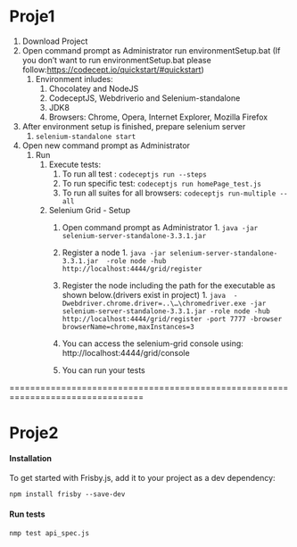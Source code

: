 
# Proje1 #
 1. Download Project
 2. Open command prompt as Administrator run environmentSetup.bat (If you don’t want to run environmentSetup.bat 
please follow:https://codecept.io/quickstart/#quickstart)
    1. Environment inludes:
        1. Chocolatey and NodeJS
        2. CodeceptJS, Webdriverio and Selenium-standalone
        3. JDK8
        4. Browsers: Chrome, Opera, Internet Explorer, Mozilla Firefox
3. After environment setup is finished, prepare selenium server 
     1. ``` selenium-standalone start ```
4. Open new command prompt as Administrator
     1. Run 
        1. Execute tests:
             1. To run all test : ``` codeceptjs run --steps     ```
             2. To run specific test: ``` codeceptjs run homePage_test.js     ```
             3. To run all suites for all browsers: ``` codeceptjs run-multiple --all  ```
        2. Selenium Grid - Setup
             1. Open command prompt as Administrator
                       1. ``` java -jar selenium-server-standalone-3.3.1.jar     ```
             2. Register a node
                       1. ```java -jar selenium-server-standalone-3.3.1.jar  -role node -hub http://localhost:4444/grid/register```
                       
             3. Register the node including the path for the executable as shown below.(drivers exist in project)
                        1. ```java  -Dwebdriver.chrome.driver=..\…\chromedriver.exe -jar selenium-server-standalone-3.3.1.jar -role node -hub http://localhost:4444/grid/register -port 7777 -browser browserName=chrome,maxInstances=3``` 
             4. You can access the selenium-grid console using: http://localhost:4444/grid/console     
             5. You can run your tests

================================================================================

# Proje2 #

#### Installation ####

To get started with Frisby.js, add it to your project as a dev dependency:

```npm install frisby --save-dev```

#### Run tests ####

```nmp test api_spec.js```

